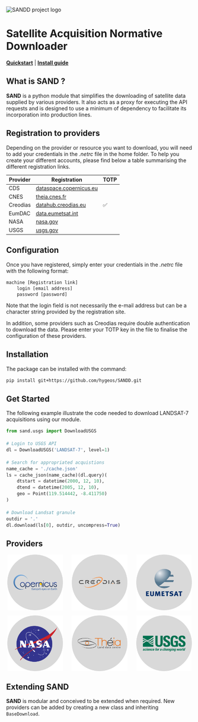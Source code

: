 <!-- PROJECT LOGO -->
<br />
<picture>
<source media="(prefers-color-scheme: dark)" srcset="img/SAND_dark_theme.svg" width="300">
<source media="(prefers-color-scheme: light)" srcset="img/SAND_light_theme.svg" width="300">
<img alt="SANDD project logo">
</picture>

# Satellite Acquisition Normative Downloader

[**Quickstart**](#get-started)
| [**Install guide**](#installation)

<!-- ABOUT THE PROJECT -->
## What is SAND ?

**SAND** is a python module that simplifies the downloading of satellite data supplied by various providers. 
It also acts as a proxy for executing the API requests and is designed to use a minimum of dependency to facilitate its incorporation into production lines. 

## Registration to providers

Depending on the provider or resource you want to download, you will need to add your credentials in the *.netrc* file in the home folder. To help you create your different accounts, please find below a table summarising the different registration links.


| Provider | Registration | TOTP | 
| --- | --- | --- | 
| CDS | [dataspace.copernicus.eu](https://identity.dataspace.copernicus.eu) |  | 
| CNES | [theia.cnes.fr](https://sso.theia-land.fr) |   |
| Creodias | [datahub.creodias.eu](https://creodias.eu/) | ✅ | 
| EumDAC | [data.eumetsat.int](https://eoportal.eumetsat.int) |   | 
| NASA | [nasa.gov](https://ers.cr.usgs.gov/) |   | 
| USGS | [usgs.gov](https://ers.cr.usgs.gov/) |   | 


## Configuration 

Once you have registered, simply enter your credentials in the *.netrc* file with the following format:

```text
machine [Registration link]
    login [email address]
    password [password]
```

Note that the login field is not necessarily the e-mail address but can be a character string provided by the registration site. 


In addition, some providers such as Creodias require double authentication to download the data. Please enter your TOTP key in the file to finalise the configuration of these providers.

## Installation

The package can be installed with the command:
```sh
pip install git+https://github.com/hygeos/SANDD.git
```

## Get Started

The following example illustrate the code needed to download LANDSAT-7 acquisitions using our module.

```python
from sand.usgs import DownloadUSGS

# Login to USGS API
dl = DownloadUSGS('LANDSAT-7', level=1)

# Search for appropriated acquistions
name_cache = './cache.json'
ls = cache_json(name_cache)(dl.query)(
    dtstart = datetime(2000, 12, 10),
    dtend = datetime(2005, 12, 10),
    geo = Point(119.514442, -8.411750)
)

# Download Landsat granule
outdir = '.'
dl.download(ls[0], outdir, uncompress=True)
```

## Providers

<center>
<p float="left">
  <img src="img/logo/copernicus_logo.svg" height="150" align="center" style="margin-right: 20px;"/>
  <img src="img/logo/creodias_logo.svg" height="150" align="center" style="margin-right: 20px;"/>
  <img src="img/logo/eumetsat_logo.svg" height="150" align="center" />
</p>
<p float="left">
  <img src="img/logo/nasa_logo.svg" height="150" align="center" style="margin-right: 20px;"/>
  <img src="img/logo/theia_logo.svg" height="150" align="center" style="margin-right: 20px;"/>
  <img src="img/logo/usgs_logo.svg" height="150" align="center" />
</p>
</center>

## Extending SAND

**SAND** is modular and conceived to be extended when required. 
New providers can be added by creating a new class and inheriting `BaseDownload`.